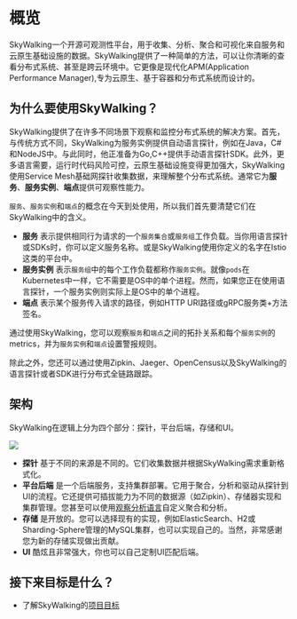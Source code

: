 # 概览
   SkyWalking一个开源可观测性平台，用于收集、分析、聚合和可视化来自服务和云原生基础设施的数据。SkyWalking提供了一种简单的方法，可以让你清晰的查看分布式系统、甚至是跨云环境中。它更像是现代化APM(Application Performance Manager),专为云原生、基于容器和分布式系统而设计的。

## 为什么要使用SkyWalking？
   SkyWalking提供了在许多不同场景下观察和监控分布式系统的解决方案。首先，与传统方式不同，SkyWalking为服务实例提供自动语言探针，例如在Java，C#和NodeJS中。与此同时，他正准备为Go,C++提供手动语言探针SDK。此外，更多语言需要，运行时代码风险可控，云原生基础设施变得更加强大，SkyWalking使用Service Mesh基础网探针收集数据，来理解整个分布式系统。通常它为**服务**、**服务实例**、**端点**提供可观察性能力。
    
   `服务`、`服务实例`和`端点`的概念在今天到处使用，所以我们首先要清楚它们在SkyWalking中的含义。
             
- **服务**  表示提供相同行为请求的一个`服务集合`或`服务组`工作负载。当你用语言探针或SDKs时，你可以定义服务名称。或是SkyWalking使用你定义的名字在Istio这类的平台中。
- **服务实例**  表示`服务组`中的每个工作负载都称作`服务实例`。就像`pods`在Kubernetes中一样，它不需要是OS中的单个进程。然而，如果您正在使用语言探针，一个服务实例则实际上是OS中的单个进程。
- **端点**  表示某个服务传入请求的路径，例如HTTP URI路径或gRPC服务类+方法签名。
 
通过使用SkyWalking，您可以观察`服务`和`端点`之间的拓扑关系和每个`服务实例`的metrics，并为`服务实例`和`端点`设置警报规则。
   
除此之外，您还可以通过使用Zipkin、Jaeger、OpenCensus以及SkyWalking的语言探针或者SDK进行分布式全链路跟踪。
   
## 架构

   SkyWalking在逻辑上分为四个部分：探针，平台后端，存储和UI。
   
   <img src="https://skywalkingtest.github.io/page-resources/6_overview.png"/>

- **探针**  基于不同的来源是不同的。它们收集数据并根据SkyWalking需求重新格式化。
- **平台后端**  是一个后端服务，支持集群部署。它用于聚合，分析和驱动从探针到UI的流程。它还提供可插拔能力为不同的数据源（如Zipkin）、存储器实现和集群管理。您甚至可以使用[观察分析语言](oal-cn.md)自定义聚合和分析。
- **存储**  是开放的。您可以选择现有的实现，例如ElasticSearch、H2或Sharding-Sphere管理的MySQL集群，也可以实现自己的。当然，非常感谢您为新的存储实现做出贡献。
- **UI**  酷炫且非常强大，你也可以自己定制UI匹配后端。
   
## 接下来目标是什么？
   
   * 了解SkyWalking的[项目目标](project-goals-cn.md)